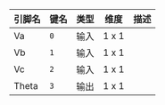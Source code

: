 <!--
DO NOT EDIT THIS FILE DIRECTLY.
This file is generated by tools/comp-docs.js.
All changes will be overwritten by regeneration.
-->

<slot class="model-pins">

| 引脚名 | 键名 | 类型 | 维度 | 描述 |
|:------ |:---- |:----:|:----:|:---- |
| Va | `0` | 输入 | 1 x 1 |  |
| Vb | `1` | 输入 | 1 x 1 |  |
| Vc | `2` | 输入 | 1 x 1 |  |
| Theta | `3` | 输出 | 1 x 1 |  |

</slot>
